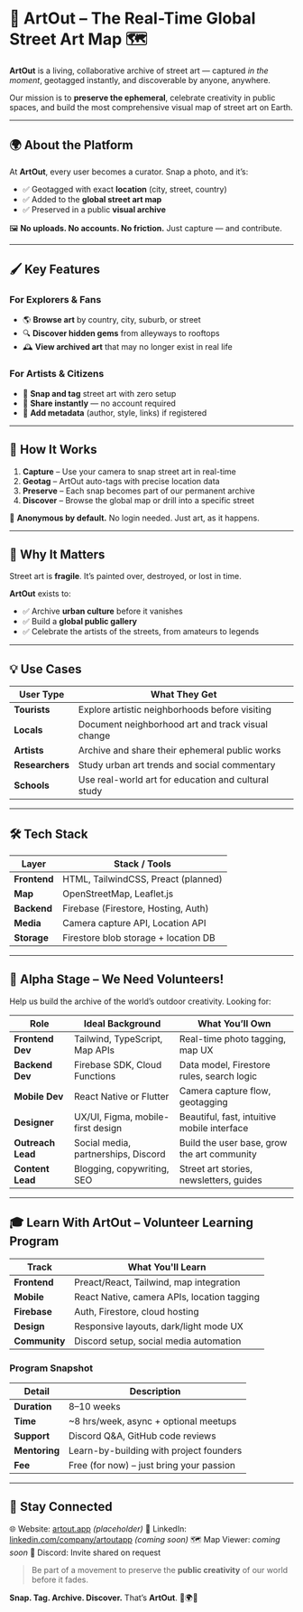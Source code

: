
# 🎨 ArtOut – The Real-Time Global Street Art Map 🗺️

**ArtOut** is a living, collaborative archive of street art — captured *in the moment*, geotagged instantly, and discoverable by anyone, anywhere.

Our mission is to **preserve the ephemeral**, celebrate creativity in public spaces, and build the most comprehensive visual map of street art on Earth.

---

## 🌍 About the Platform

At **ArtOut**, every user becomes a curator. Snap a photo, and it’s:

* ✅ Geotagged with exact **location** (city, street, country)
* ✅ Added to the **global street art map**
* ✅ Preserved in a public **visual archive**

🖼️ **No uploads. No accounts. No friction.** Just capture — and contribute.

---

## 🖌️ Key Features

### For Explorers & Fans

* 🌎 **Browse art** by country, city, suburb, or street
* 🔍 **Discover hidden gems** from alleyways to rooftops
* 🕰️ **View archived art** that may no longer exist in real life

### For Artists & Citizens

* 📸 **Snap and tag** street art with zero setup
* 🔗 **Share instantly** — no account required
* 🧠 **Add metadata** (author, style, links) if registered

---

## 🚀 How It Works

1. **Capture** – Use your camera to snap street art in real-time
2. **Geotag** – ArtOut auto-tags with precise location data
3. **Preserve** – Each snap becomes part of our permanent archive
4. **Discover** – Browse the global map or drill into a specific street

🙌 **Anonymous by default.** No login needed. Just art, as it happens.

---

## 🌈 Why It Matters

Street art is **fragile**. It’s painted over, destroyed, or lost in time.

**ArtOut** exists to:

* ✅ Archive **urban culture** before it vanishes
* ✅ Build a **global public gallery**
* ✅ Celebrate the artists of the streets, from amateurs to legends

---

## 💡 Use Cases

| User Type       | What They Get                                       |
| --------------- | --------------------------------------------------- |
| **Tourists**    | Explore artistic neighborhoods before visiting      |
| **Locals**      | Document neighborhood art and track visual change   |
| **Artists**     | Archive and share their ephemeral public works      |
| **Researchers** | Study urban art trends and social commentary        |
| **Schools**     | Use real-world art for education and cultural study |

---

## 🛠️ Tech Stack

| Layer        | Stack / Tools                        |
| ------------ | ------------------------------------ |
| **Frontend** | HTML, TailwindCSS, Preact (planned)  |
| **Map**      | OpenStreetMap, Leaflet.js            |
| **Backend**  | Firebase (Firestore, Hosting, Auth)  |
| **Media**    | Camera capture API, Location API     |
| **Storage**  | Firestore blob storage + location DB |

---

## 🧪 Alpha Stage – We Need Volunteers!

Help us build the archive of the world’s outdoor creativity. Looking for:

| Role              | Ideal Background                    | What You’ll Own                             |
| ----------------- | ----------------------------------- | ------------------------------------------- |
| **Frontend Dev**  | Tailwind, TypeScript, Map APIs      | Real-time photo tagging, map UX             |
| **Backend Dev**   | Firebase SDK, Cloud Functions       | Data model, Firestore rules, search logic   |
| **Mobile Dev**    | React Native or Flutter             | Camera capture flow, geotagging             |
| **Designer**      | UX/UI, Figma, mobile-first design   | Beautiful, fast, intuitive mobile interface |
| **Outreach Lead** | Social media, partnerships, Discord | Build the user base, grow the art community |
| **Content Lead**  | Blogging, copywriting, SEO          | Street art stories, newsletters, guides     |

---

## 🎓 Learn With ArtOut – Volunteer Learning Program

| Track         | What You'll Learn                           |
| ------------- | ------------------------------------------- |
| **Frontend**  | Preact/React, Tailwind, map integration     |
| **Mobile**    | React Native, camera APIs, location tagging |
| **Firebase**  | Auth, Firestore, cloud hosting              |
| **Design**    | Responsive layouts, dark/light mode UX      |
| **Community** | Discord setup, social media automation      |

### Program Snapshot

| Detail        | Description                              |
| ------------- | ---------------------------------------- |
| **Duration**  | 8–10 weeks                               |
| **Time**      | \~8 hrs/week, async + optional meetups   |
| **Support**   | Discord Q\&A, GitHub code reviews        |
| **Mentoring** | Learn-by-building with project founders  |
| **Fee**       | Free (for now) – just bring your passion |

---

## 🔗 Stay Connected

🌐 Website: [artout.app](https://artout.app) *(placeholder)*
💼 LinkedIn: [linkedin.com/company/artoutapp](https://linkedin.com/company/artoutapp) *(coming soon)*
🗺️ Map Viewer: *coming soon*
💬 Discord: Invite shared on request

> Be part of a movement to preserve the **public creativity** of our world before it fades.

**Snap. Tag. Archive. Discover.**
That’s **ArtOut**. 🎨🌍📍

